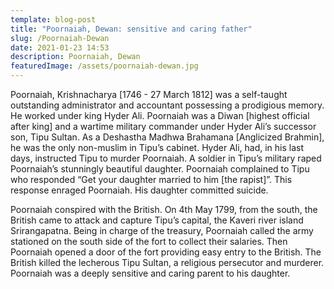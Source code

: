 ```yaml
---
template: blog-post
title: "Poornaiah, Dewan: sensitive and caring father"
slug: /Poornaiah-Dewan
date: 2021-01-23 14:53
description: Poornaiah, Dewan
featuredImage: /assets/poornaiah-dewan.jpg
---
```

Poornaiah, Krishnacharya [1746 - 27 March 1812] was a self-taught outstanding administrator and accountant possessing a prodigious memory. He worked under king Hyder Ali. Poornaiah was a Diwan [highest official after king] and a wartime military commander under Hyder Ali’s successor son, Tipu Sultan. As a Deshastha Madhwa Brahamana [Anglicized Brahmin], he was the only non-muslim in Tipu’s cabinet. Hyder Ali, had, in his last days, instructed Tipu to murder Poornaiah. A soldier in Tipu’s military raped Poornaiah’s stunningly beautiful daughter. Poornaiah complained to Tipu who responded “Get your daughter married to him [the rapist]”. This response enraged Poornaiah. His daughter committed suicide. 

Poornaiah conspired with the British. On 4th May 1799, from the south, the British came to attack and capture Tipu’s capital, the Kaveri river island Srirangapatna. Being in charge of the treasury, Poornaiah called the army stationed on the south side of the fort to collect their salaries. Then Poornaiah opened a door of the fort providing easy entry to the British. The British killed the lecherous Tipu Sultan, a religious persecutor and murderer. Poornaiah was a deeply sensitive and caring parent to his daughter.